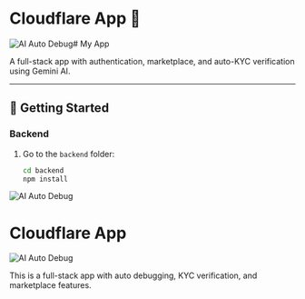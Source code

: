 # Cloudflare App 🚀

![AI Auto Debug](https://github.com/<YOUR_USERNAME>/<YOUR_REPO>/actions/workflows/ai-auto-debug.yml/badge.svg)# My App

A full-stack app with authentication, marketplace, and auto-KYC verification using Gemini AI.

---

## 🚀 Getting Started

### Backend
1. Go to the `backend` folder:
   ```bash
   cd backend
   npm install
![AI Auto Debug](https://github.com/murtalamaaruf/cloudflare-app/actions/workflows/ai-auto-debug.yml/badge.svg)
# Cloudflare App

![AI Auto Debug](https://github.com/murtalamaaruf/cloudflare-app/actions/workflows/ai-auto-debug.yml/badge.svg)

This is a full-stack app with auto debugging, KYC verification, and marketplace features.